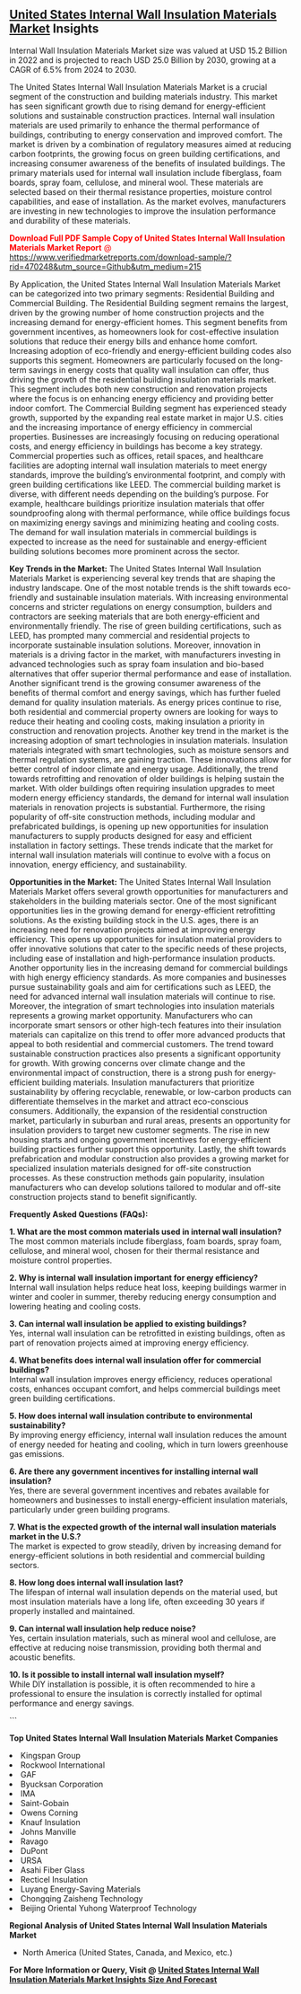 <h2><a href="https://www.verifiedmarketreports.com/download-sample/?rid=470248&amp;utm_source=Github&amp;utm_medium=215" target="_blank">United States Internal Wall Insulation Materials Market</a> Insights</h2><p>Internal Wall Insulation Materials Market size was valued at USD 15.2 Billion in 2022 and is projected to reach USD 25.0 Billion by 2030, growing at a CAGR of 6.5% from 2024 to 2030.</p><p> <p>The United States Internal Wall Insulation Materials Market is a crucial segment of the construction and building materials industry. This market has seen significant growth due to rising demand for energy-efficient solutions and sustainable construction practices. Internal wall insulation materials are used primarily to enhance the thermal performance of buildings, contributing to energy conservation and improved comfort. The market is driven by a combination of regulatory measures aimed at reducing carbon footprints, the growing focus on green building certifications, and increasing consumer awareness of the benefits of insulated buildings. The primary materials used for internal wall insulation include fiberglass, foam boards, spray foam, cellulose, and mineral wool. These materials are selected based on their thermal resistance properties, moisture control capabilities, and ease of installation. As the market evolves, manufacturers are investing in new technologies to improve the insulation performance and durability of these materials. <p><span class=""><span style="color: #ff0000;"><strong>Download Full PDF Sample Copy of United States Internal Wall Insulation Materials Market Report</strong> @ </span><a href="https://www.verifiedmarketreports.com/download-sample/?rid=470248&amp;utm_source=Github&amp;utm_medium=215" target="_blank">https://www.verifiedmarketreports.com/download-sample/?rid=470248&amp;utm_source=Github&amp;utm_medium=215</a></span></p></p> <p>By Application, the United States Internal Wall Insulation Materials Market can be categorized into two primary segments: Residential Building and Commercial Building. The Residential Building segment remains the largest, driven by the growing number of home construction projects and the increasing demand for energy-efficient homes. This segment benefits from government incentives, as homeowners look for cost-effective insulation solutions that reduce their energy bills and enhance home comfort. Increasing adoption of eco-friendly and energy-efficient building codes also supports this segment. Homeowners are particularly focused on the long-term savings in energy costs that quality wall insulation can offer, thus driving the growth of the residential building insulation materials market. This segment includes both new construction and renovation projects where the focus is on enhancing energy efficiency and providing better indoor comfort. The Commercial Building segment has experienced steady growth, supported by the expanding real estate market in major U.S. cities and the increasing importance of energy efficiency in commercial properties. Businesses are increasingly focusing on reducing operational costs, and energy efficiency in buildings has become a key strategy. Commercial properties such as offices, retail spaces, and healthcare facilities are adopting internal wall insulation materials to meet energy standards, improve the building’s environmental footprint, and comply with green building certifications like LEED. The commercial building market is diverse, with different needs depending on the building’s purpose. For example, healthcare buildings prioritize insulation materials that offer soundproofing along with thermal performance, while office buildings focus on maximizing energy savings and minimizing heating and cooling costs. The demand for wall insulation materials in commercial buildings is expected to increase as the need for sustainable and energy-efficient building solutions becomes more prominent across the sector.</p> <p><strong>Key Trends in the Market:</strong> The United States Internal Wall Insulation Materials Market is experiencing several key trends that are shaping the industry landscape. One of the most notable trends is the shift towards eco-friendly and sustainable insulation materials. With increasing environmental concerns and stricter regulations on energy consumption, builders and contractors are seeking materials that are both energy-efficient and environmentally friendly. The rise of green building certifications, such as LEED, has prompted many commercial and residential projects to incorporate sustainable insulation solutions. Moreover, innovation in materials is a driving factor in the market, with manufacturers investing in advanced technologies such as spray foam insulation and bio-based alternatives that offer superior thermal performance and ease of installation. Another significant trend is the growing consumer awareness of the benefits of thermal comfort and energy savings, which has further fueled demand for quality insulation materials. As energy prices continue to rise, both residential and commercial property owners are looking for ways to reduce their heating and cooling costs, making insulation a priority in construction and renovation projects. Another key trend in the market is the increasing adoption of smart technologies in insulation materials. Insulation materials integrated with smart technologies, such as moisture sensors and thermal regulation systems, are gaining traction. These innovations allow for better control of indoor climate and energy usage. Additionally, the trend towards retrofitting and renovation of older buildings is helping sustain the market. With older buildings often requiring insulation upgrades to meet modern energy efficiency standards, the demand for internal wall insulation materials in renovation projects is substantial. Furthermore, the rising popularity of off-site construction methods, including modular and prefabricated buildings, is opening up new opportunities for insulation manufacturers to supply products designed for easy and efficient installation in factory settings. These trends indicate that the market for internal wall insulation materials will continue to evolve with a focus on innovation, energy efficiency, and sustainability.</p> <p><strong>Opportunities in the Market:</strong> The United States Internal Wall Insulation Materials Market offers several growth opportunities for manufacturers and stakeholders in the building materials sector. One of the most significant opportunities lies in the growing demand for energy-efficient retrofitting solutions. As the existing building stock in the U.S. ages, there is an increasing need for renovation projects aimed at improving energy efficiency. This opens up opportunities for insulation material providers to offer innovative solutions that cater to the specific needs of these projects, including ease of installation and high-performance insulation products. Another opportunity lies in the increasing demand for commercial buildings with high energy efficiency standards. As more companies and businesses pursue sustainability goals and aim for certifications such as LEED, the need for advanced internal wall insulation materials will continue to rise. Moreover, the integration of smart technologies into insulation materials represents a growing market opportunity. Manufacturers who can incorporate smart sensors or other high-tech features into their insulation materials can capitalize on this trend to offer more advanced products that appeal to both residential and commercial customers. The trend toward sustainable construction practices also presents a significant opportunity for growth. With growing concerns over climate change and the environmental impact of construction, there is a strong push for energy-efficient building materials. Insulation manufacturers that prioritize sustainability by offering recyclable, renewable, or low-carbon products can differentiate themselves in the market and attract eco-conscious consumers. Additionally, the expansion of the residential construction market, particularly in suburban and rural areas, presents an opportunity for insulation providers to target new customer segments. The rise in new housing starts and ongoing government incentives for energy-efficient building practices further support this opportunity. Lastly, the shift towards prefabrication and modular construction also provides a growing market for specialized insulation materials designed for off-site construction processes. As these construction methods gain popularity, insulation manufacturers who can develop solutions tailored to modular and off-site construction projects stand to benefit significantly.</p> <p><strong>Frequently Asked Questions (FAQs):</strong></p> <p><strong>1. What are the most common materials used in internal wall insulation?</strong><br> The most common materials include fiberglass, foam boards, spray foam, cellulose, and mineral wool, chosen for their thermal resistance and moisture control properties.</p> <p><strong>2. Why is internal wall insulation important for energy efficiency?</strong><br> Internal wall insulation helps reduce heat loss, keeping buildings warmer in winter and cooler in summer, thereby reducing energy consumption and lowering heating and cooling costs.</p> <p><strong>3. Can internal wall insulation be applied to existing buildings?</strong><br> Yes, internal wall insulation can be retrofitted in existing buildings, often as part of renovation projects aimed at improving energy efficiency.</p> <p><strong>4. What benefits does internal wall insulation offer for commercial buildings?</strong><br> Internal wall insulation improves energy efficiency, reduces operational costs, enhances occupant comfort, and helps commercial buildings meet green building certifications.</p> <p><strong>5. How does internal wall insulation contribute to environmental sustainability?</strong><br> By improving energy efficiency, internal wall insulation reduces the amount of energy needed for heating and cooling, which in turn lowers greenhouse gas emissions.</p> <p><strong>6. Are there any government incentives for installing internal wall insulation?</strong><br> Yes, there are several government incentives and rebates available for homeowners and businesses to install energy-efficient insulation materials, particularly under green building programs.</p> <p><strong>7. What is the expected growth of the internal wall insulation materials market in the U.S.?</strong><br> The market is expected to grow steadily, driven by increasing demand for energy-efficient solutions in both residential and commercial building sectors.</p> <p><strong>8. How long does internal wall insulation last?</strong><br> The lifespan of internal wall insulation depends on the material used, but most insulation materials have a long life, often exceeding 30 years if properly installed and maintained.</p> <p><strong>9. Can internal wall insulation help reduce noise?</strong><br> Yes, certain insulation materials, such as mineral wool and cellulose, are effective at reducing noise transmission, providing both thermal and acoustic benefits.</p> <p><strong>10. Is it possible to install internal wall insulation myself?</strong><br> While DIY installation is possible, it is often recommended to hire a professional to ensure the insulation is correctly installed for optimal performance and energy savings.</p> ```</p><p><strong>Top United States Internal Wall Insulation Materials Market Companies</strong></p><div data-test-id=""><p><li>Kingspan Group</li><li> Rockwool International</li><li> GAF</li><li> Byucksan Corporation</li><li> IMA</li><li> Saint-Gobain</li><li> Owens Corning</li><li> Knauf Insulation</li><li> Johns Manville</li><li> Ravago</li><li> DuPont</li><li> URSA</li><li> Asahi Fiber Glass</li><li> Recticel Insulation</li><li> Luyang Energy-Saving Materials</li><li> Chongqing Zaisheng Technology</li><li> Beijing Oriental Yuhong Waterproof Technology</li></p><div><strong>Regional Analysis of&nbsp;United States Internal Wall Insulation Materials Market</strong></div><ul><li dir="ltr"><p dir="ltr">North America&nbsp;(United States, Canada, and Mexico, etc.)</p></li></ul><p><strong>For More Information or Query, Visit @&nbsp;</strong><strong><a href="https://www.verifiedmarketreports.com/product/internal-wall-insulation-materials-market/?utm_source=Github&amp;utm_medium=215" target="_blank">United States Internal Wall Insulation Materials Market Insights Size And Forecast</a></strong></p></div>
